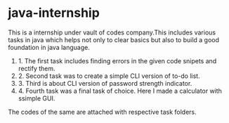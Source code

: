 # java-internship
This is a internship under vault of codes company.This includes various tasks in java which helps not only to clear basics but also to build a good foundation in java language.
<ol>
  <li>1. The first task includes finding errors in the given code snipets and rectify them.</li>
  <li>2. Second task was to create a simple CLI version of to-do list. </li>
  <li>3. Third is about CLI version of password strength indicator. </li>
  <li>4. Fourth task was a final task of choice. Here I made a calculator with ssimple GUI.</li>
</ol>
The codes of the same are attached with respective task folders.
